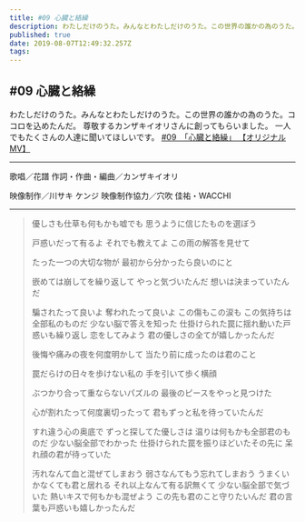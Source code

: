```yaml
---
title: #09 心臓と絡繰
description: わたしだけのうた。みんなとわたしだけのうた。この世界の誰かの為のうた。ココロを込めたんだ。
published: true
date: 2019-08-07T12:49:32.257Z
tags: 
---
```


## #09 心臓と絡繰
わたしだけのうた。みんなとわたしだけのうた。この世界の誰かの為のうた。ココロを込めたんだ。
尊敬するカンザキイオリさんに創ってもらいました。
一人でもたくさんの人達に聞いてほしいです。
[#09　「心臓と絡繰」 【オリジナルMV】](https://youtu.be/hcm1LGOxJbc)

***
歌唱／花譜
作詞・作曲・編曲／カンザキイオリ

映像制作／川サキ ケンジ
映像制作協力／穴吹 佳祐・WACCHI

***

> 優しさも仕草も何もかも嘘でも
> 思うように信じたものを選ぼう
> 
> 戸惑いだって有るよ
> それでも教えてよ
> この雨の解答を見せて
> 
> たった一つの大切な物が
> 最初から分かったら良いのにと
> 
> 嵌めては崩してを繰り返して
> やっと気づいたんだ
> 想いは決まっていたんだ
> 
> 騙されたって良いよ
> 奪われたって良いよ
> この傷もこの涙も
> この気持ちは全部私のものだ
> 少ない脳で答えを知った
> 仕掛けられた罠に揺れ動いた戸惑いも繰り返し
> 恋をしてみよう
> 君の優しさの全てが嬉しかったんだ
> 
> 後悔や痛みの夜を何度明かして
> 当たり前に成ったのは君のこと
> 
> 罠だらけの日々を歩けない私の
> 手を引いて歩く横顔
> 
> ぶつかり合って重ならないパズルの
> 最後のピースをやっと見つけた
> 
> 心が割れたって何度裏切ったって
> 君もずっと私を待っていたんだ      
> 
> すれ違う心の奥底で
> ずっと探してた優しさは
> 温りは何もかも全部君のものだ
> 少ない脳全部でわかった
> 仕掛けられた罠を振りほどいたその先に
> 呆れ顔の君が待っていた
> 
> 汚れなんて血と混ぜてしまおう
> 弱さなんてもう忘れてしまおう
> うまくいかなくても君と居れる
> それ以上なんて有る訳無くて
> 少ない脳全部で気づいた
> 熱いキスで何もかも混ぜよう
> この先も君のこと守りたいんだ
> 君の言葉も戸惑いも嬉しかったんだ
